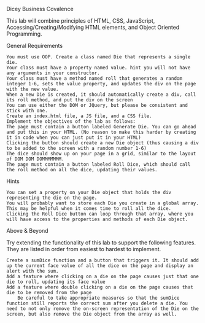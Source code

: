 Dicey Business
Covalence

This lab will combine principles of HTML, CSS, JavaScript, Accessing/Creating/Modifying HTML elements, and Object Oriented Programming.

General Requirements

    You must use OOP. Create a class named Die that represents a single die.
    Your class must have a property named value. hint you will not have any arguments in your constructor.
    Your class must have a method named roll that generates a random integer 1-6, sets the value property, and updates the div on the page with the new value.
    When a new Die is created, it should automatically create a div, call its roll method, and put the div on the screen
    You can use either the DOM or JQuery, but please be consistent and stick with one.
    Create an index.html file, a JS file, and a CSS file.
    Implement the objectives of the lab as follows:
    The page must contain a button labeled Generate Die. You can go ahead and put this in your HTML. (No reason to make this harder by creating it in code when you can just put it in your HTML)
    Clicking the button should create a new Die object (thus causing a div to be added to the screen with a random number 1-6)
    The dice should show up on your page in a grid, similar to the layout of DOM DOM DOMMMMMMM.
    The page must contain a button labeled Roll Dice, which should call the roll method on all the dice, updating their values.

Hints

    You can set a property on your Die object that holds the div representing the die on the page.
    You will probably want to store each Die you create in a global array. This may be helpful when it comes time to roll all the dice.
    Clicking the Roll Dice button can loop through that array, where you will have access to the properties and methods of each Die object.

Above & Beyond

Try extending the functionality of this lab to support the following features. They are listed in order from easiest to hardest to implement.

    Create a sumDice function and a button that triggers it. It should add up the current face value of all the dice on the page and display an alert with the sum.
    Add a feature where clicking on a die on the page causes just that one die to roll, updating its face value
    Add a feature where double clicking on a die on the page causes that die to be removed from the page
        Be careful to take appropriate measures so that the sumDice function still reports the correct sum after you delete a die. You need to not only remove the on-screen representation of the Die on the screen, but also remove the Die object from the array as well.